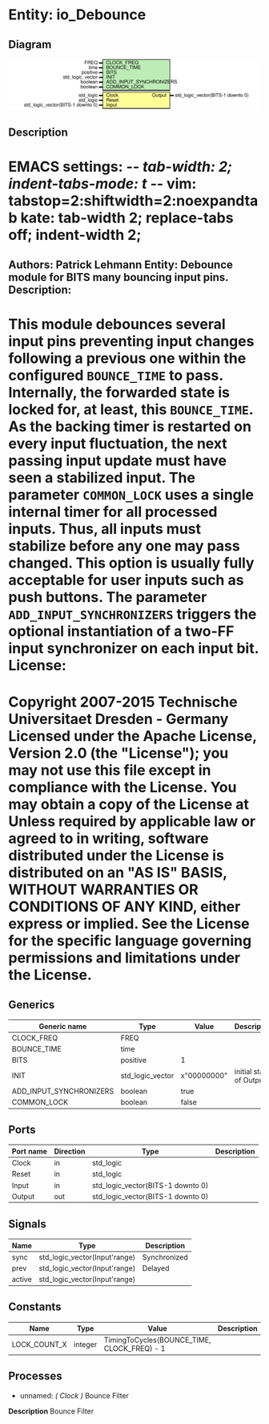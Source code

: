 # Entity: io_Debounce
## Diagram
![Diagram](io_Debounce.svg "Diagram")
## Description
EMACS settings: -*-  tab-width: 2; indent-tabs-mode: t -*-
vim: tabstop=2:shiftwidth=2:noexpandtab
kate: tab-width 2; replace-tabs off; indent-width 2;
=============================================================================
Authors:				 	Patrick Lehmann
Entity:				 	Debounce module for BITS many bouncing input pins.
Description:
-------------------------------------
This module debounces several input pins preventing input changes
following a previous one within the configured ``BOUNCE_TIME`` to pass.
Internally, the forwarded state is locked for, at least, this ``BOUNCE_TIME``.
As the backing timer is restarted on every input fluctuation, the next
passing input update must have seen a stabilized input.
The parameter ``COMMON_LOCK`` uses a single internal timer for all processed
inputs. Thus, all inputs must stabilize before any one may pass changed.
This option is usually fully acceptable for user inputs such as push buttons.
The parameter ``ADD_INPUT_SYNCHRONIZERS`` triggers the optional instantiation
of a two-FF input synchronizer on each input bit.
License:
=============================================================================
Copyright 2007-2015 Technische Universitaet Dresden - Germany
Licensed under the Apache License, Version 2.0 (the "License");
you may not use this file except in compliance with the License.
You may obtain a copy of the License at
Unless required by applicable law or agreed to in writing, software
distributed under the License is distributed on an "AS IS" BASIS,
WITHOUT WARRANTIES OR CONDITIONS OF ANY KIND, either express or implied.
See the License for the specific language governing permissions and
limitations under the License.
=============================================================================
## Generics
| Generic name            | Type             | Value       | Description             |
| ----------------------- | ---------------- | ----------- | ----------------------- |
| CLOCK_FREQ              | FREQ             |             |                         |
| BOUNCE_TIME             | time             |             |                         |
| BITS                    | positive         | 1           |                         |
| INIT                    | std_logic_vector | x"00000000" | initial state of Output |
| ADD_INPUT_SYNCHRONIZERS | boolean          | true        |                         |
| COMMON_LOCK             | boolean          | false       |                         |
## Ports
| Port name | Direction | Type                              | Description |
| --------- | --------- | --------------------------------- | ----------- |
| Clock     | in        | std_logic                         |             |
| Reset     | in        | std_logic                         |             |
| Input     | in        | std_logic_vector(BITS-1 downto 0) |             |
| Output    | out       | std_logic_vector(BITS-1 downto 0) |             |
## Signals
| Name   | Type                          | Description  |
| ------ | ----------------------------- | ------------ |
| sync   | std_logic_vector(Input'range) | Synchronized |
| prev   | std_logic_vector(Input'range) | Delayed      |
| active | std_logic_vector(Input'range) |              |
## Constants
| Name         | Type    | Value                                        | Description |
| ------------ | ------- | -------------------------------------------- | ----------- |
| LOCK_COUNT_X | integer |  TimingToCycles(BOUNCE_TIME, CLOCK_FREQ) - 1 |             |
## Processes
- unnamed: _( Clock )_
Bounce Filter

**Description**
Bounce Filter

